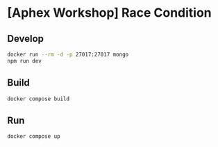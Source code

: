 # [Aphex Workshop] Race Condition

## Develop

```sh
docker run --rm -d -p 27017:27017 mongo
npm run dev
```

## Build

```sh
docker compose build
```

## Run

```sh
docker compose up
```
